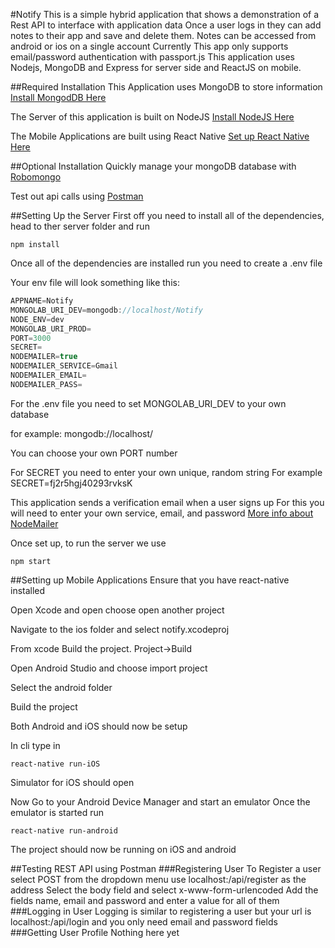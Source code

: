 #Notify
This is a simple hybrid application that shows a demonstration of a Rest API to interface with application data
Once a user logs in they can add notes to their app and save and delete them. Notes can be accessed from android or ios on a single account
Currently This app only supports email/password authentication with passport.js
This application uses Nodejs, MongoDB and Express for server side and ReactJS on mobile.

##Required Installation
This Application uses MongoDB to store information
[Install MongodDB Here](https://www.mongodb.com/download-center "MongoDB Download Page")

The Server of this application is built on NodeJS
[Install NodeJS Here](https://nodejs.org/en/download/ "NodeJS Download Page")

The Mobile Applications are built using React Native
[Set up React Native Here](https://facebook.github.io/react-native/docs/getting-started.html "Getting Started with React Native")

##Optional Installation
Quickly manage your mongoDB database with [Robomongo](https://robomongo.org/ "Robomongo")

Test out api calls using [Postman](https://www.getpostman.com/ "Postman")


##Setting Up the Server
First off you need to install all of the dependencies, head to ther server folder and run 
```
npm install
```
Once all of the dependencies are installed run you need to create a .env file

Your env file will look something like this:

```javascript
APPNAME=Notify
MONGOLAB_URI_DEV=mongodb://localhost/Notify
NODE_ENV=dev
MONGOLAB_URI_PROD=
PORT=3000
SECRET=
NODEMAILER=true
NODEMAILER_SERVICE=Gmail
NODEMAILER_EMAIL=
NODEMAILER_PASS=
```

For the .env file you need to set MONGOLAB_URI_DEV to your own database

for example: mongodb://localhost/<Database Name>

You can choose your own PORT number

For SECRET you need to enter your own unique, random string
For example SECRET=fj2r5hgj40293rvksK

This application sends a verification email when a user signs up
For this you will need to enter your own service, email, and password
[More info about NodeMailer](https://community.nodemailer.com/ "NodeMailer Docs")

Once set up, to run the server we use 
```
npm start
```

##Setting up Mobile Applications
Ensure that you have react-native installed

Open Xcode and open choose open another project

Navigate to the ios folder and select notify.xcodeproj

From xcode Build the project. Project->Build

Open Android Studio and choose import project

Select the android folder

Build the project

Both Android and iOS should now be setup

In cli type in 
```
react-native run-iOS
```
Simulator for iOS should open

Now Go to your Android Device Manager and start an emulator
Once the emulator is started run
```
react-native run-android
```

The project should now be running on iOS and android

##Testing REST API using Postman
###Registering User
To Register a user select POST from the dropdown menu
use localhost:<port>/api/register as the address
Select the body field and select x-www-form-urlencoded
Add the fields name, email and password and enter a value for all of them
###Logging in User
Logging is similar to registering a user but your url is localhost:<port>/api/login
and you only need email and password fields
###Getting User Profile
Nothing here yet



